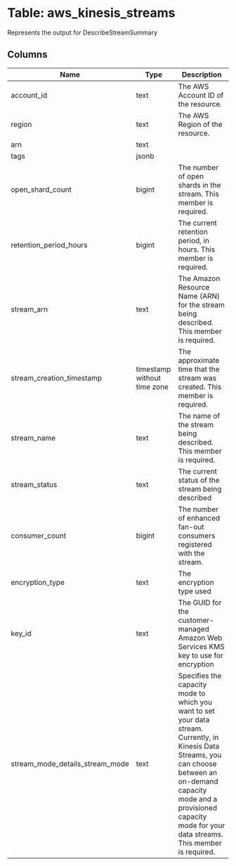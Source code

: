 
# Table: aws_kinesis_streams
Represents the output for DescribeStreamSummary
## Columns
| Name        | Type           | Description  |
| ------------- | ------------- | -----  |
|account_id|text|The AWS Account ID of the resource.|
|region|text|The AWS Region of the resource.|
|arn|text||
|tags|jsonb||
|open_shard_count|bigint|The number of open shards in the stream.  This member is required.|
|retention_period_hours|bigint|The current retention period, in hours.  This member is required.|
|stream_arn|text|The Amazon Resource Name (ARN) for the stream being described.  This member is required.|
|stream_creation_timestamp|timestamp without time zone|The approximate time that the stream was created.  This member is required.|
|stream_name|text|The name of the stream being described.  This member is required.|
|stream_status|text|The current status of the stream being described|
|consumer_count|bigint|The number of enhanced fan-out consumers registered with the stream.|
|encryption_type|text|The encryption type used|
|key_id|text|The GUID for the customer-managed Amazon Web Services KMS key to use for encryption|
|stream_mode_details_stream_mode|text|Specifies the capacity mode to which you want to set your data stream. Currently, in Kinesis Data Streams, you can choose between an on-demand capacity mode and a provisioned capacity mode for your data streams.  This member is required.|
